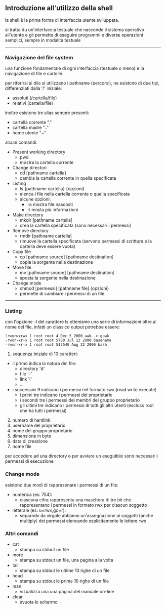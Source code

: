 ## Introduzione all'utilizzo della shell

la shell è la prima forma di interfaccia utente sviluppata.

si tratta du un'interfaccia testuale che nasconde il sistema operativo all'utente e gli permette di eseguire programmi e diverse operazioni semplici, sempre in modalità testuale

---
### Navigazione del file system

una funzione fondamentale di ogni interfaccia (testuale o meno) è la navigazione di file e cartelle.

per riferirsi ai dile si utilizzano i pathname (percorsi), ne esistono di due tipi, differenziati dalla '/' iniziale:
* assoluti (/cartella/file)
* relativi (cartella/file)

inoltre esistono tre alias sempre presenti:
* cartella corrente "."
* cartella madre ".."
* home utente "~"

alcuni comandi:
* Present working directory
  * pwd
  * mostra la cartella corrente
* Change directori
  * cd [pathname cartella]
  * cambia la cartella corrente in quella specificata
* Listing
  * ls {pathname cartella} {opzioni}
  * elenca i file nella cartella corrente o quella specificata
  * alcune opzioni:
    * -a mostra file nascosti
    * -l mosta più informazioni
* Make directory
  * mkdir [pathname cartella]
  * crea la cartella specificata (sono necessari i permessi)
* Remove directory
  * rmdir [pathname cartella]
  * rimuove la cartella specificata (servono permessi di scrittura e la cartella deve essere vuota)
* Copy file
  * cp [pathname source] [pathname destination]
  * copia la sorgente nella destinazione
* Move file 
  * mv [pathname source] [pathname destination]
  * sposta la sorgente nella destinazione
* Change mode
  * chmod [permessi] [pathname file] {opzioni} 
  * permette di cambiare i permessi di un file

---
### Listing

con l'opzione -l del carattere ls otteniamo una serie di informazioni oltre al nome del file, infatti un classico output potrebbe essere: 

```
lrwxrwxrwx 1 root root 4 Dec 5 2000 awk -> gawk
-rwxr-xr-x 1 root root 5780 Jul 13 2000 basename
-rwxr-xr-x 1 root root 512540 Aug 22 2000 bash
```
1. sequenza iniziale di 10 caratteri:
  * il primo indica la natura del file:
    * directory 'd'
    * file '-'
    * link 'l'
    * ...
  * i successivi 9 indicano i permessi nel formato rwx (read write execute)
    * i primi tre indicano i permessi del proprietario
    * i secondi tre i permessi dei membri del gruppo proprietario
    * gli ultimi tre indicano i permessi di tutti gli altri utenti (escluso root che ha tutti i permessi)
2. numero di hardlink
3. username del proprietario
4. nome del gruppo proprietario
5. dimensione in byte
6. data di creazione
7. nome file

per accedere ad una directory o per avviare un eseguibile sono necessari i permessi di esecuzione

### Change mode

esistono due modi di rappresenare i permessi di un file:
* numerica (es: 754):
  * ciascuna cifra rappresenta una maschera di tre bit che rappresentano i permessi in formato rwx per ciascun soggetto
* letterale (es: u=rwx,go=r):
  * separndo da virgole abbiamo un'assegnazione ai soggetti (anche multiply) dei permessi elencando esplicitamente le lettere rwx

### Altri comandi

* cat
  * stampa su stdout un file
* more 
  * stampa su stdout un file, una pagina alla volta
* tail
  * stampa su stdout le ultime 10 righe di un file
* head
  * stampa su stdout le prime 10 righe di un file
* man
  * vizualizza una una pagina del manuale on-line
* clear
  * svuota lo schermo